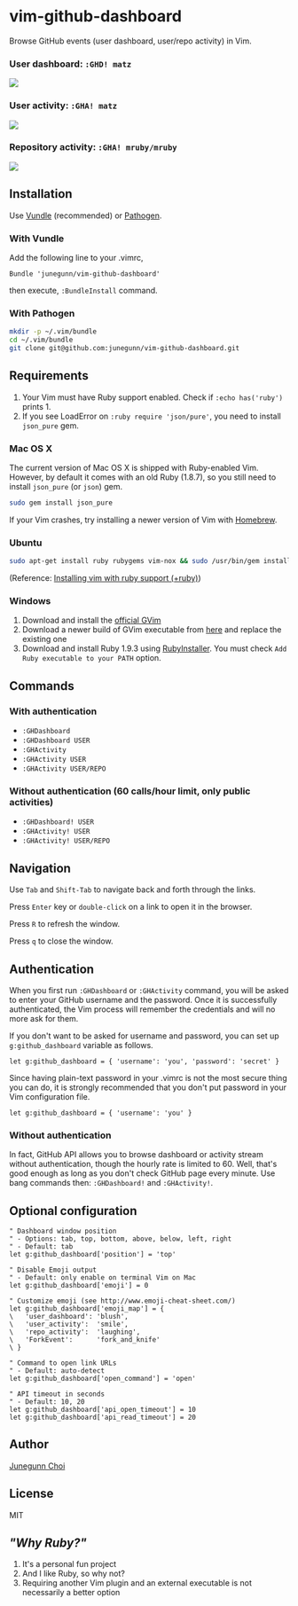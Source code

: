 vim-github-dashboard
====================

Browse GitHub events (user dashboard, user/repo activity) in Vim.

### User dashboard: `:GHD! matz`

![](https://raw.github.com/junegunn/vim-github-dashboard/screenshot/matz-dashboard.png)

### User activity: `:GHA! matz`

![](https://raw.github.com/junegunn/vim-github-dashboard/screenshot/matz-activity.png)

### Repository activity: `:GHA! mruby/mruby`

![](https://raw.github.com/junegunn/vim-github-dashboard/screenshot/mruby-activity.png)

Installation
------------

Use [Vundle](https://github.com/gmarik/vundle) (recommended)
or [Pathogen](https://github.com/tpope/vim-pathogen).

### With Vundle

Add the following line to your .vimrc,

```vim
Bundle 'junegunn/vim-github-dashboard'
```

then execute, `:BundleInstall` command.

### With Pathogen

```sh
mkdir -p ~/.vim/bundle
cd ~/.vim/bundle
git clone git@github.com:junegunn/vim-github-dashboard.git
```

Requirements
------------

1. Your Vim must have Ruby support enabled. Check if `:echo has('ruby')` prints 1.
2. If you see LoadError on `:ruby require 'json/pure'`, you need to install `json_pure` gem.

### Mac OS X

The current version of Mac OS X is shipped with Ruby-enabled Vim.
However, by default it comes with an old Ruby (1.8.7),
so you still need to install `json_pure` (or `json`) gem.

```sh
sudo gem install json_pure
```

If your Vim crashes, try installing a newer version of Vim
with [Homebrew](http://mxcl.github.io/homebrew/).

### Ubuntu

```sh
sudo apt-get install ruby rubygems vim-nox && sudo /usr/bin/gem install json_pure
```

(Reference: [Installing vim with ruby support (+ruby)](http://stackoverflow.com/questions/3794895/installing-vim-with-ruby-support-ruby))

### Windows

1. Download and install the [official GVim](http://www.vim.org/download.php#pc)
2. Download a newer build of GVim executable from [here](http://wyw.dcweb.cn/#download) and replace the existing one
3. Download and install Ruby 1.9.3 using [RubyInstaller](http://rubyinstaller.org/downloads/). You must check `Add Ruby executable to your PATH` option.

Commands
--------

### With authentication

- `:GHDashboard`
- `:GHDashboard USER`
- `:GHActivity`
- `:GHActivity USER`
- `:GHActivity USER/REPO`

### Without authentication (60 calls/hour limit, only public activities)

- `:GHDashboard! USER`
- `:GHActivity! USER`
- `:GHActivity! USER/REPO`

Navigation
----------

Use `Tab` and `Shift-Tab` to navigate back and forth through the links.

Press `Enter` key or `double-click` on a link to open it in the browser.

Press `R` to refresh the window.

Press `q` to close the window.

Authentication
--------------

When you first run `:GHDashboard` or `:GHActivity` command,
you will be asked to enter your GitHub username and the password.
Once it is successfully authenticated, the Vim process will remember
the credentials and will no more ask for them.

If you don't want to be asked for username and password, you can set up
`g:github_dashboard` variable as follows.

```vim
let g:github_dashboard = { 'username': 'you', 'password': 'secret' }
```

Since having plain-text password in your .vimrc is not the most secure
thing you can do, it is strongly recommended that you don't put password in
your Vim configuration file.

```vim
let g:github_dashboard = { 'username': 'you' }
```

### Without authentication

In fact, GitHub API allows you to browse dashboard or activity stream
without authentication, though the hourly rate is limited to 60.
Well, that's good enough as long as you don't check GitHub page every
minute. Use bang commands then: `:GHDashboard!` and `:GHActivity!`.

Optional configuration
----------------------

```vim
" Dashboard window position
" - Options: tab, top, bottom, above, below, left, right
" - Default: tab
let g:github_dashboard['position'] = 'top'

" Disable Emoji output
" - Default: only enable on terminal Vim on Mac
let g:github_dashboard['emoji'] = 0

" Customize emoji (see http://www.emoji-cheat-sheet.com/)
let g:github_dashboard['emoji_map'] = {
\   'user_dashboard': 'blush',
\   'user_activity':  'smile',
\   'repo_activity':  'laughing',
\   'ForkEvent':      'fork_and_knife'
\ }

" Command to open link URLs
" - Default: auto-detect
let g:github_dashboard['open_command'] = 'open'

" API timeout in seconds
" - Default: 10, 20
let g:github_dashboard['api_open_timeout'] = 10
let g:github_dashboard['api_read_timeout'] = 20
```

Author
------

[Junegunn Choi](https://github.com/junegunn)

License
-------

MIT

_"Why Ruby?"_
-------------

1. It's a personal fun project
2. And I like Ruby, so why not?
3. Requiring another Vim plugin and an external executable is not necessarily a better option
